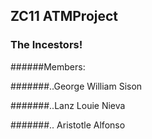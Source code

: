 ## ZC11 ATMProject

### The Incestors!

######Members:

#######..George William Sison

#######..Lanz Louie Nieva

#######.. Aristotle Alfonso
